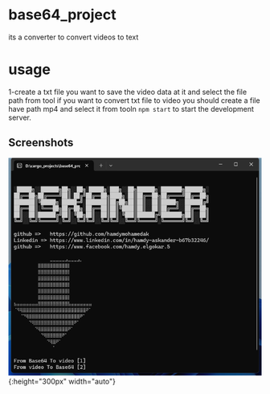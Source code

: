 
#  base64_project
 its a converter to convert videos to text
# usage
1-create a txt file you want to save the video data at it and select the file path from tool
if you want to convert txt file to video you should create a file have path mp4
and select it from tooln `npm start` to start the development server.

## Screenshots

![Screenshot](base64.png){:height="300px" width="auto"}
